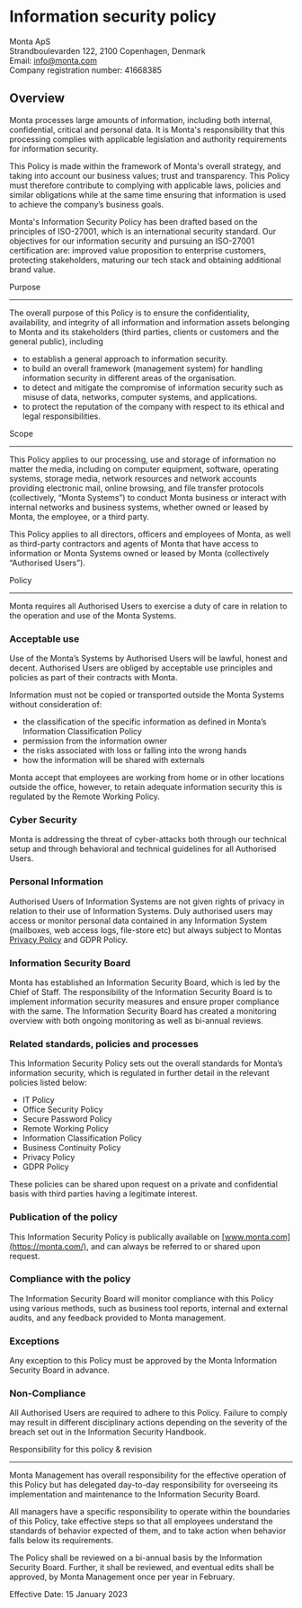Information security policy
===========================

Monta ApS  
Strandboulevarden 122, 2100 Copenhagen, Denmark  
Email: info@monta.com  
Company registration number: 41668385

Overview
--------

Monta processes large amounts of information, including both internal, confidential, critical and personal data. It is Monta's responsibility that this processing complies with applicable legislation and authority requirements for information security.  

This Policy is made within the framework of Monta's overall strategy, and taking into account our business values; trust and transparency. This Policy must therefore contribute to complying with applicable laws, policies and similar obligations while at the same time ensuring that information is used to achieve the company’s business goals.  

Monta's Information Security Policy has been drafted based on the principles of ISO-27001, which is an international security standard. Our objectives for our information security and pursuing an ISO-27001 certification are: improved value proposition to enterprise customers, protecting stakeholders, maturing our tech stack and obtaining additional brand value.  

Purpose  

----------

The overall purpose of this Policy is to ensure the confidentiality, availability, and integrity of all information and information assets belonging to Monta and its stakeholders (third parties, clients or customers and the general public), including  

*   to establish a general approach to information security.
*   to build an overall framework (management system) for handling information security in different areas of the organisation.
*   to detect and mitigate the compromise of information security such as misuse of data, networks, computer systems, and applications.
*   to protect the reputation of the company with respect to its ethical and legal responsibilities.

Scope  

--------

This Policy applies to our processing, use and storage of information no matter the media, including on computer equipment, software, operating systems, storage media, network resources and network accounts providing electronic mail, online browsing, and file transfer protocols (collectively, “Monta Systems”) to conduct Monta business or interact with internal networks and business systems, whether owned or leased by Monta, the employee, or a third party.  

This Policy applies to all directors, officers and employees of Monta, as well as third-party contractors and agents of Monta that have access to information or Monta Systems owned or leased by Monta (collectively “Authorised Users”).  

Policy  

---------

Monta requires all Authorised Users to exercise a duty of care in relation to the operation and use of the Monta Systems.  

### Acceptable use  

Use of the Monta’s Systems by Authorised Users will be lawful, honest and decent. Authorised Users are obliged by acceptable use principles and policies as part of their contracts with Monta.  

Information must not be copied or transported outside the Monta Systems without consideration of:  

*   the classification of the specific information as defined in Monta’s Information Classification Policy
*   permission from the information owner  
*   the risks associated with loss or falling into the wrong hands 
*   how the information will be shared with externals

Monta accept that employees are working from home or in other locations outside the office, however, to retain adequate information security this is regulated by the Remote Working Policy.  

### Cyber Security  

Monta is addressing the threat of cyber-attacks both through our technical setup and through behavioral and technical guidelines for all Authorised Users.  

### Personal Information  

Authorised Users of Information Systems are not given rights of privacy in relation to their use of Information Systems. Duly authorised users may access or monitor personal data contained in any Information System (mailboxes, web access logs, file-store etc) but always subject to Montas [Privacy Policy](https://app.monta.app/privacy-policy) and GDPR Policy.

### Information Security Board  

Monta has established an Information Security Board, which is led by the Chief of Staff. The responsibility of the Information Security Board is to implement information security measures and ensure proper compliance with the same. The Information Security Board has created a monitoring overview with both ongoing monitoring as well as bi-annual reviews.  

### Related standards, policies and processes  

This Information Security Policy sets out the overall standards for Monta’s information security, which is regulated in further detail in the relevant policies listed below:  

*   IT Policy
*   Office Security Policy
*   Secure Password Policy
*   Remote Working Policy
*   Information Classification Policy
*   Business Continuity Policy
*   Privacy Policy
*   GDPR Policy

These policies can be shared upon request on a private and confidential basis with third parties having a legitimate interest.  

### Publication of the policy  

This Information Security Policy is publically available on [www.monta.com](https://monta.com/), and can always be referred to or shared upon request.

### Compliance with the policy  

The Information Security Board will monitor compliance with this Policy using various methods, such as business tool reports, internal and external audits, and any feedback provided to Monta management.  

### Exceptions  

Any exception to this Policy must be approved by the Monta Information Security Board in advance.  

### Non-Compliance  

All Authorised Users are required to adhere to this Policy. Failure to comply may result in different disciplinary actions depending on the severity of the breach set out in the Information Security Handbook.  

Responsibility for this policy & revision  

--------------------------------------------

Monta Management has overall responsibility for the effective operation of this Policy but has delegated day-to-day responsibility for overseeing its implementation and maintenance to the Information Security Board.  

All managers have a specific responsibility to operate within the boundaries of this Policy, take effective steps so that all employees understand the standards of behavior expected of them, and to take action when behavior falls below its requirements.  

The Policy shall be reviewed on a bi-annual basis by the Information Security Board. Further, it shall be reviewed, and eventual edits shall be approved, by Monta Management once per year in February.  

Effective Date: 15 January 2023
